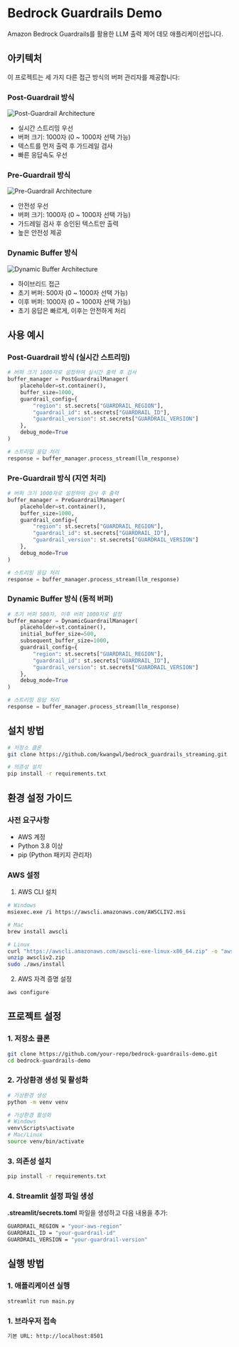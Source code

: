 # Bedrock Guardrails Demo

Amazon Bedrock Guardrails를 활용한 LLM 출력 제어 데모 애플리케이션입니다.

## 아키텍처

이 프로젝트는 세 가지 다른 접근 방식의 버퍼 관리자를 제공합니다:

### Post-Guardrail 방식
![Post-Guardrail Architecture](static/post_guardrail_arch.png)
- 실시간 스트리밍 우선
- 버퍼 크기: 1000자 (0 ~ 1000자 선택 가능)
- 텍스트를 먼저 출력 후 가드레일 검사
- 빠른 응답속도 우선

### Pre-Guardrail 방식
![Pre-Guardrail Architecture](static/pre_guardrail_arch.png)
- 안전성 우선
- 버퍼 크기: 1000자 (0 ~ 1000자 선택 가능)
- 가드레일 검사 후 승인된 텍스트만 출력
- 높은 안전성 제공

### Dynamic Buffer 방식
![Dynamic Buffer Architecture](static/dynamic_buffer_arch.png)
- 하이브리드 접근
- 초기 버퍼: 500자 (0 ~ 1000자 선택 가능)
- 이후 버퍼: 1000자 (0 ~ 1000자 선택 가능)
- 초기 응답은 빠르게, 이후는 안전하게 처리

## 사용 예시

### Post-Guardrail 방식 (실시간 스트리밍)
```python
# 버퍼 크기 1000자로 설정하여 실시간 출력 후 검사
buffer_manager = PostGuardrailManager(
    placeholder=st.container(),
    buffer_size=1000,
    guardrail_config={
        "region": st.secrets["GUARDRAIL_REGION"],
        "guardrail_id": st.secrets["GUARDRAIL_ID"],
        "guardrail_version": st.secrets["GUARDRAIL_VERSION"]
    },
    debug_mode=True
)

# 스트리밍 응답 처리
response = buffer_manager.process_stream(llm_response)
```

### Pre-Guardrail 방식 (지연 처리)
```python
# 버퍼 크기 1000자로 설정하여 검사 후 출력
buffer_manager = PreGuardrailManager(
    placeholder=st.container(),
    buffer_size=1000,
    guardrail_config={
        "region": st.secrets["GUARDRAIL_REGION"],
        "guardrail_id": st.secrets["GUARDRAIL_ID"],
        "guardrail_version": st.secrets["GUARDRAIL_VERSION"]
    },
    debug_mode=True
)

# 스트리밍 응답 처리
response = buffer_manager.process_stream(llm_response)
```

### Dynamic Buffer 방식 (동적 버퍼)
```python
# 초기 버퍼 500자, 이후 버퍼 1000자로 설정
buffer_manager = DynamicGuardrailManager(
    placeholder=st.container(),
    initial_buffer_size=500,
    subsequent_buffer_size=1000,
    guardrail_config={
        "region": st.secrets["GUARDRAIL_REGION"],
        "guardrail_id": st.secrets["GUARDRAIL_ID"],
        "guardrail_version": st.secrets["GUARDRAIL_VERSION"]
    },
    debug_mode=True
)

# 스트리밍 응답 처리
response = buffer_manager.process_stream(llm_response)
```

## 설치 방법

```bash
# 저장소 클론
git clone https://github.com/kwangwl/bedrock_guardrails_streaming.git

# 의존성 설치
pip install -r requirements.txt
```

##  환경 설정 가이드

### 사전 요구사항

- AWS 계정
- Python 3.8 이상
- pip (Python 패키지 관리자)

### AWS 설정

1. AWS CLI 설치
```bash
# Windows
msiexec.exe /i https://awscli.amazonaws.com/AWSCLIV2.msi

# Mac
brew install awscli

# Linux
curl "https://awscli.amazonaws.com/awscli-exe-linux-x86_64.zip" -o "awscliv2.zip"
unzip awscliv2.zip
sudo ./aws/install
```

2. AWS 자격 증명 설정
```bash
aws configure
```

## 프로젝트 설정

### 1. 저장소 클론
```bash
git clone https://github.com/your-repo/bedrock-guardrails-demo.git
cd bedrock-guardrails-demo
```

### 2. 가상환경 생성 및 활성화
```bash
# 가상환경 생성
python -m venv venv

# 가상환경 활성화
# Windows
venv\Scripts\activate
# Mac/Linux
source venv/bin/activate
```

### 3. 의존성 설치
```bash
pip install -r requirements.txt
```

### 4. Streamlit 설정 파일 생성
**.streamlit/secrets.toml** 파일을 생성하고 다음 내용을 추가:
```bash
GUARDRAIL_REGION = "your-aws-region"
GUARDRAIL_ID = "your-guardrail-id"
GUARDRAIL_VERSION = "your-guardrail-version"
```

## 실행 방법

### 1. 애플리케이션 실행
```bash
streamlit run main.py
```

### 1. 브라우저 접속
```bash
기본 URL: http://localhost:8501
```
